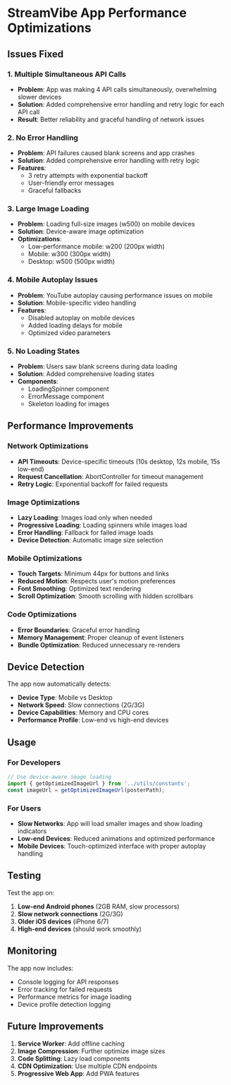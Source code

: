 # StreamVibe App Performance Optimizations

## Issues Fixed

### 1. **Multiple Simultaneous API Calls**
- **Problem**: App was making 4 API calls simultaneously, overwhelming slower devices
- **Solution**: Added comprehensive error handling and retry logic for each API call
- **Result**: Better reliability and graceful handling of network issues

### 2. **No Error Handling**
- **Problem**: API failures caused blank screens and app crashes
- **Solution**: Added comprehensive error handling with retry logic
- **Features**:
  - 3 retry attempts with exponential backoff
  - User-friendly error messages
  - Graceful fallbacks

### 3. **Large Image Loading**
- **Problem**: Loading full-size images (w500) on mobile devices
- **Solution**: Device-aware image optimization
- **Optimizations**:
  - Low-performance mobile: w200 (200px width)
  - Mobile: w300 (300px width)
  - Desktop: w500 (500px width)

### 4. **Mobile Autoplay Issues**
- **Problem**: YouTube autoplay causing performance issues on mobile
- **Solution**: Mobile-specific video handling
- **Features**:
  - Disabled autoplay on mobile devices
  - Added loading delays for mobile
  - Optimized video parameters

### 5. **No Loading States**
- **Problem**: Users saw blank screens during data loading
- **Solution**: Added comprehensive loading states
- **Components**:
  - LoadingSpinner component
  - ErrorMessage component
  - Skeleton loading for images

## Performance Improvements

### Network Optimizations
- **API Timeouts**: Device-specific timeouts (10s desktop, 12s mobile, 15s low-end)
- **Request Cancellation**: AbortController for timeout management
- **Retry Logic**: Exponential backoff for failed requests

### Image Optimizations
- **Lazy Loading**: Images load only when needed
- **Progressive Loading**: Loading spinners while images load
- **Error Handling**: Fallback for failed image loads
- **Device Detection**: Automatic image size selection

### Mobile Optimizations
- **Touch Targets**: Minimum 44px for buttons and links
- **Reduced Motion**: Respects user's motion preferences
- **Font Smoothing**: Optimized text rendering
- **Scroll Optimization**: Smooth scrolling with hidden scrollbars

### Code Optimizations
- **Error Boundaries**: Graceful error handling
- **Memory Management**: Proper cleanup of event listeners
- **Bundle Optimization**: Reduced unnecessary re-renders

## Device Detection

The app now automatically detects:
- **Device Type**: Mobile vs Desktop
- **Network Speed**: Slow connections (2G/3G)
- **Device Capabilities**: Memory and CPU cores
- **Performance Profile**: Low-end vs high-end devices

## Usage

### For Developers
```javascript
// Use device-aware image loading
import { getOptimizedImageUrl } from '../utils/constants';
const imageUrl = getOptimizedImageUrl(posterPath);
```

### For Users
- **Slow Networks**: App will load smaller images and show loading indicators
- **Low-end Devices**: Reduced animations and optimized performance
- **Mobile Devices**: Touch-optimized interface with proper autoplay handling

## Testing

Test the app on:
1. **Low-end Android phones** (2GB RAM, slow processors)
2. **Slow network connections** (2G/3G)
3. **Older iOS devices** (iPhone 6/7)
4. **High-end devices** (should work smoothly)

## Monitoring

The app now includes:
- Console logging for API responses
- Error tracking for failed requests
- Performance metrics for image loading
- Device profile detection logging

## Future Improvements

1. **Service Worker**: Add offline caching
2. **Image Compression**: Further optimize image sizes
3. **Code Splitting**: Lazy load components
4. **CDN Optimization**: Use multiple CDN endpoints
5. **Progressive Web App**: Add PWA features
